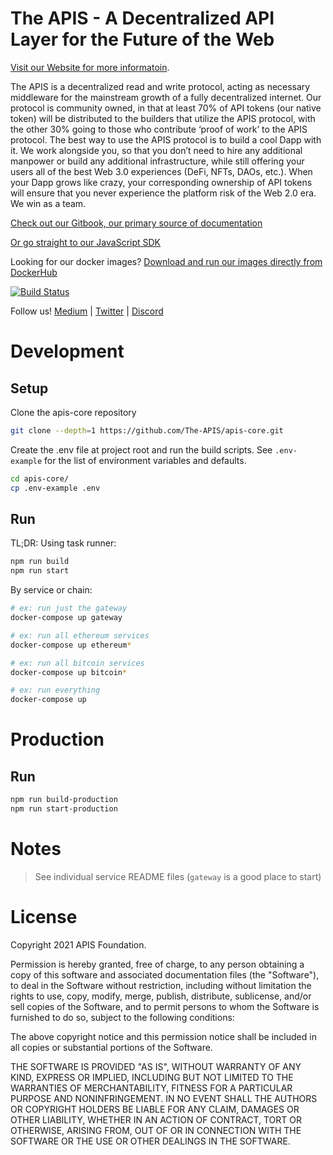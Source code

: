 # The APIS - A Decentralized API Layer for the Future of the Web

[Visit our Website for more informatoin](https://www.theapis.io/).

The APIS is a decentralized read and write protocol, acting as necessary middleware for the mainstream growth of a fully decentralized internet. Our protocol is community owned, in that at least 70% of API tokens (our native token) will be distributed to the builders that utilize the APIS protocol, with the other 30% going to those who contribute ‘proof of work’ to the APIS protocol. The best way to use the APIS protocol is to build a cool Dapp with it. We work alongside you, so that you don’t need to hire any additional manpower or build any additional infrastructure, while still offering your users all of the best Web 3.0 experiences (DeFi, NFTs, DAOs, etc.). When your Dapp grows like crazy, your corresponding ownership of API tokens will ensure that you never experience the platform risk of the Web 2.0 era. We win as a team.



[Check out our Gitbook, our primary source of documentation](https://app.gitbook.com/@the-apis-1/s/the-apis/)

[Or go straight to our JavaScript SDK](https://www.npmjs.com/package/@theapis/sdk)

Looking for our docker images? [Download and run our images directly from DockerHub](https://hub.docker.com/u/theapis)

[![Build Status](https://circleci.com/gh/The-APIS/apis-core/tree/master.svg?style=svg)](https://app.circleci.com/pipelines/github/The-APIS/apis-core?branch=master)

Follow us!
[Medium](https://medium.com/the-apis) | [Twitter](https://twitter.com/TheApis_io) | [Discord](https://discord.gg/UgRYEVb3us)



# Development


## Setup

Clone the apis-core repository

```bash
git clone --depth=1 https://github.com/The-APIS/apis-core.git
```

Create the .env file at project root and run the build scripts. See `.env-example` for the list of environment variables and defaults.

```bash
cd apis-core/
cp .env-example .env
```

## Run


TL;DR: Using task runner:


```bash
npm run build
npm run start
```


By service or chain:


```bash
# ex: run just the gateway
docker-compose up gateway

# ex: run all ethereum services
docker-compose up ethereum*

# ex: run all bitcoin services
docker-compose up bitcoin*

# ex: run everything
docker-compose up

```



# Production


## Run


```bash
npm run build-production
npm run start-production
```


# Notes

> See individual service README files
> (`gateway` is a good place to start)


# License


Copyright 2021 APIS Foundation.

Permission is hereby granted, free of charge, to any person obtaining a copy of this software and associated documentation files (the "Software"), to deal in the Software without restriction, including without limitation the rights to use, copy, modify, merge, publish, distribute, sublicense, and/or sell copies of the Software, and to permit persons to whom the Software is furnished to do so, subject to the following conditions:

The above copyright notice and this permission notice shall be included in all copies or substantial portions of the Software.

THE SOFTWARE IS PROVIDED "AS IS", WITHOUT WARRANTY OF ANY KIND, EXPRESS OR IMPLIED, INCLUDING BUT NOT LIMITED TO THE WARRANTIES OF MERCHANTABILITY, FITNESS FOR A PARTICULAR PURPOSE AND NONINFRINGEMENT. IN NO EVENT SHALL THE AUTHORS OR COPYRIGHT HOLDERS BE LIABLE FOR ANY CLAIM, DAMAGES OR OTHER LIABILITY, WHETHER IN AN ACTION OF CONTRACT, TORT OR OTHERWISE, ARISING FROM, OUT OF OR IN CONNECTION WITH THE SOFTWARE OR THE USE OR OTHER DEALINGS IN THE SOFTWARE.


